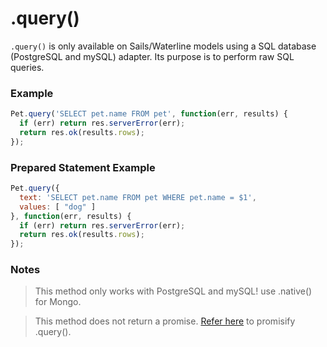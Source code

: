 # .query()

`.query()` is only available on Sails/Waterline models using a SQL database (PostgreSQL and mySQL) adapter.  Its purpose is to perform raw SQL queries.


### Example

```js
Pet.query('SELECT pet.name FROM pet', function(err, results) {
  if (err) return res.serverError(err);
  return res.ok(results.rows);
});
```

### Prepared Statement Example

```js
Pet.query({
  text: 'SELECT pet.name FROM pet WHERE pet.name = $1',
  values: [ "dog" ]
}, function(err, results) {
  if (err) return res.serverError(err);
  return res.ok(results.rows);
});
```

### Notes
> This method only works with PostgreSQL and mySQL! use .native() for Mongo.

> This method does not return a promise. [Refer here](http://stackoverflow.com/questions/21886630/how-to-use-model-query-with-promises-in-sailsjs-waterline) to promisify .query().





<docmeta name="displayName" value=".query()">
<docmeta name="pageType" value="method">

